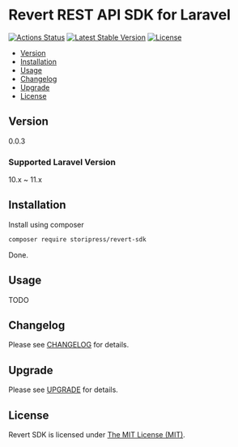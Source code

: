 # Revert REST API SDK for Laravel

[![Actions Status](https://github.com/storipress/revert-sdk/workflows/Testing/badge.svg)](https://github.com/storipress/revert-sdk/actions)
[![Latest Stable Version](https://poser.pugx.org/storipress/revert-sdk/v/stable)](https://packagist.org/packages/storipress/revert-sdk)
[![License](https://poser.pugx.org/storipress/revert-sdk/license)](https://packagist.org/packages/storipress/revert-sdk)

- [Version](#version)
- [Installation](#installation)
- [Usage](#usage)
- [Changelog](#changelog)
- [Upgrade](#upgrade)
- [License](#license)

## Version

0.0.3

### Supported Laravel Version

10.x ~ 11.x

## Installation

Install using composer

```sh
composer require storipress/revert-sdk
```

Done.

## Usage

TODO

## Changelog

Please see [CHANGELOG](CHANGELOG.md) for details.

## Upgrade

Please see [UPGRADE](UPGRADE.md) for details.

## License

Revert SDK is licensed under [The MIT License (MIT)](LICENSE).
